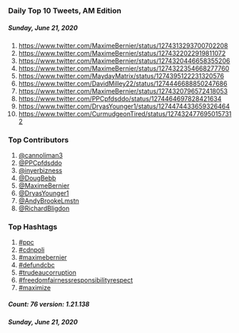 ### Daily Top 10 Tweets, AM Edition
##### Sunday, June 21, 2020
 1) https://www.twitter.com/MaximeBernier/status/1274313293700702208
 2) https://www.twitter.com/MaximeBernier/status/1274322022919811072
 3) https://www.twitter.com/MaximeBernier/status/1274320446658355206
 4) https://www.twitter.com/MaximeBernier/status/1274322354668277760
 5) https://www.twitter.com/MaydayMatrix/status/1274395122231320576
 6) https://www.twitter.com/DavidMilley22/status/1274446688850247686
 7) https://www.twitter.com/MaximeBernier/status/1274320796572418053
 8) https://www.twitter.com/PPCpfdsddo/status/1274464697828421634
 9) https://www.twitter.com/DryasYounger1/status/1274474433659326464
10) https://www.twitter.com/CurmudgeonTired/status/1274324776950157312

### Top Contributors
  1) [@cannoliman3](https://www.twitter.com/cannoliman3)
  2) [@PPCpfdsddo](https://www.twitter.com/PPCpfdsddo)
  3) [@inyerbizness](https://www.twitter.com/inyerbizness)
  4) [@DougBebb](https://www.twitter.com/DougBebb)
  5) [@MaximeBernier](https://www.twitter.com/MaximeBernier)
  6) [@DryasYounger1](https://www.twitter.com/DryasYounger1)
  7) [@AndyBrookeLmstn](https://www.twitter.com/AndyBrookeLmstn)
  8) [@RichardBligdon](https://www.twitter.com/RichardBligdon)


### Top Hashtags

  1) [#ppc](https://www.twitter.com/hashtag/ppc)
  2) [#cdnpoli](https://www.twitter.com/hashtag/cdnpoli)
  3) [#maximebernier](https://www.twitter.com/hashtag/maximebernier)
  4) [#defundcbc](https://www.twitter.com/hashtag/defundcbc)
  5) [#trudeaucorruption](https://www.twitter.com/hashtag/trudeaucorruption)
  6) [#freedomfairnessresponsibilityrespect](https://www.twitter.com/hashtag/freedomfairnessresponsibilityrespect)
  7) [#maximize](https://www.twitter.com/hashtag/maximize)

##### Count: 76	version: 1.21.138
##### Sunday, June 21, 2020


